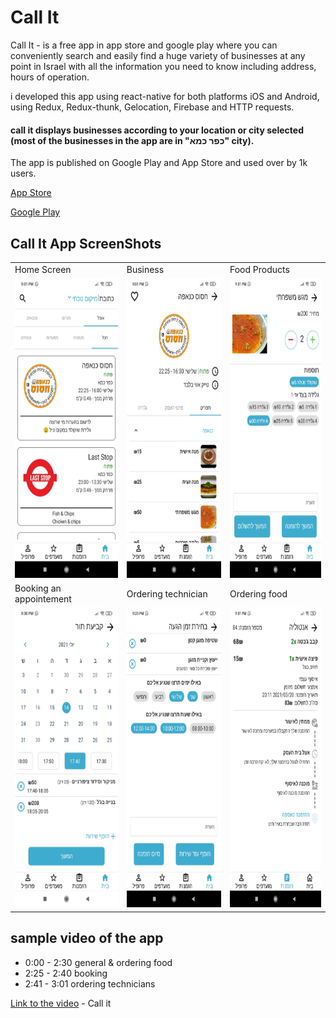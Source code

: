 # Call It

Call It - is a free app in app store and google play where you can conveniently search and easily find a huge variety of businesses at any point in Israel with all the information you need to know including address, hours of operation.

i developed this app using react-native for both platforms iOS and Android, using Redux, Redux-thunk, Gelocation, Firebase and HTTP requests. 

#### call it displays businesses according to your location or city selected (most of the businesses in the app are in "כפר כמא" city).

The app is published on Google Play and App Store and used over by 1k users.

[App Store](https://apps.apple.com/il/app/call-it/id1501319629)

[Google Play](https://play.google.com/store/apps/details?id=com.callit.co.il)


## Call It App ScreenShots 
<table>
  <tr>
    <td>Home Screen</td>
     <td>Business</td>
     <td>Food Products</td>
  </tr>
  <tr>
    <td><img src="images/Call It Home.jpg" width=270 height=480></td>
    <td><img src="images/Call It Business.jpg" width=270 height=480></td>
    <td><img src="images/Call It Product.jpg" width=270 height=480></td>
  </tr>
    <tr>
    <td>Booking an appointement</td>
     <td>Ordering technician</td>
     <td>Ordering food</td>
  </tr>
  <tr>
    <td><img src="images/Call It Booking.jpg" width=270 height=480></td>
    <td><img src="images/Call It Tech.jpg" width=270 height=480></td>
    <td><img src="images/Call It Order.jpg" width=270 height=480></td>
  </tr>
 </table>

## sample video of the app
* 0:00 - 2:30 general & ordering food 
* 2:25 - 2:40 booking
* 2:41 - 3:01 ordering technicians

[Link to the video](https://drive.google.com/file/d/1GaexF0SGokLMPjNhClK0tLZ9JsONcyGZ/view?usp=sharing) - Call it

